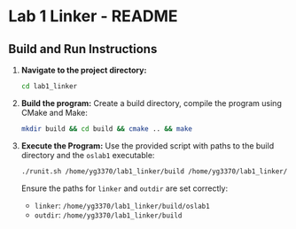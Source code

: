 

# Lab 1 Linker - README

## Build and Run Instructions

1. **Navigate to the project directory:**
   ```bash
   cd lab1_linker
   ```

2. **Build the program:**
   Create a build directory, compile the program using CMake and Make:
   ```bash
   mkdir build && cd build && cmake .. && make
   ```
  
3. **Execute the Program:**
   Use the provided script with paths to the build directory and the `oslab1` executable:
   ```bash
   ./runit.sh /home/yg3370/lab1_linker/build /home/yg3370/lab1_linker/build/oslab1
   ```

   Ensure the paths for `linker` and `outdir` are set correctly:
   - `linker`: `/home/yg3370/lab1_linker/build/oslab1`
   - `outdir`: `/home/yg3370/lab1_linker/build`
